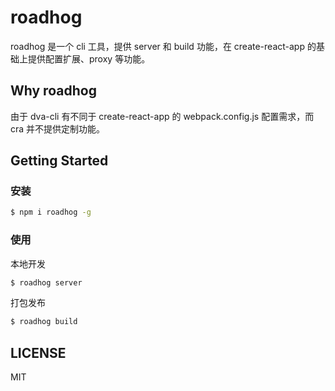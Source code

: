# roadhog

roadhog 是一个 cli 工具，提供 server 和 build 功能，在 create-react-app 的基础上提供配置扩展、proxy 等功能。

## Why roadhog

由于 dva-cli 有不同于 create-react-app 的 webpack.config.js 配置需求，而 cra 并不提供定制功能。

## Getting Started

### 安装

```bash
$ npm i roadhog -g
```

### 使用

本地开发

```bash
$ roadhog server
```

打包发布

```bash
$ roadhog build
```

## LICENSE

MIT
